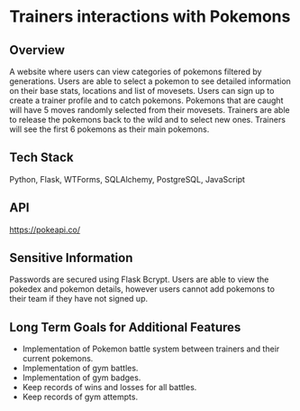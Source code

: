 # Trainers interactions with Pokemons

## Overview
A website where users can view categories of pokemons filtered by generations. Users are able to select a pokemon to see detailed information on their base stats, locations and list of movesets. Users can sign up to create a trainer profile and to catch pokemons. Pokemons that are caught will have 5 moves randomly selected from their movesets. Trainers are able to release the pokemons back to the wild and to select new ones. Trainers will see the first 6 pokemons as their main pokemons.

## Tech Stack
Python, Flask, WTForms, SQLAlchemy, PostgreSQL, JavaScript

## API
https://pokeapi.co/

## Sensitive Information
Passwords are secured using Flask Bcrypt. Users are able to view the pokedex and pokemon details, however users cannot add pokemons to their team if they have not signed up.

## Long Term Goals for Additional Features
* Implementation of Pokemon battle system between trainers and their current pokemons.
* Implementation of gym battles.
* Implementation of gym badges.
* Keep records of wins and losses for all battles. 
* Keep records of gym attempts. 

